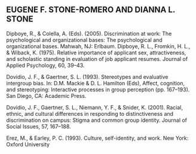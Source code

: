 ## EUGENE F. STONE-ROMERO AND DIANNA L. STONE

Dipboye, R., & Colella, A. (Eds). (2005). Discrimination at work: The psychological and organizational bases: The psychological and organizational bases. Mahwah, NJ: Erlbaum. Dipboye, R. L., Fromkin, H. L., & Wiback, K. (1975). Relative importance of applicant sex, attractiveness, and scholastic standing in evaluation of job applicant resumes. Journal of Applied Psychology, 60, 39–43.

Dovidio, J. F., & Gaertner, S. L. (1993). Stereotypes and evaluative intergroup bias. In: D.M. Mackie & D. L. Hamilton (Eds), Affect, cognition, and stereotyping: Interactive processes in group perception (pp. 167–193). San Diego, CA: Academic Press.

Dovidio, J. F., Gaertner, S. L., Niemann, Y. F., & Snider, K. (2001). Racial, ethnic, and cultural differences in responding to distinctiveness and discrimination on campus: Stigma and common group identity. Journal of Social Issues, 57, 167–188.

Erez, M., & Earley, P. C. (1993). Culture, self-identity, and work. New York: Oxford University